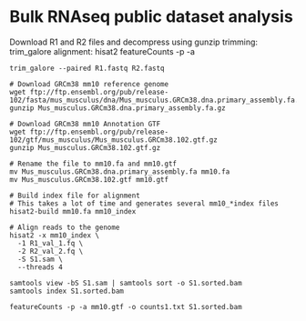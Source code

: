 # Bulk RNAseq public dataset analysis
Download R1 and R2 files and decompress using gunzip
trimming: trim_galore
alignment: hisat2
featureCounts -p -a 

```
trim_galore --paired R1.fastq R2.fastq
```
```
# Download GRCm38 mm10 reference genome
wget ftp://ftp.ensembl.org/pub/release-102/fasta/mus_musculus/dna/Mus_musculus.GRCm38.dna.primary_assembly.fa.gz
gunzip Mus_musculus.GRCm38.dna.primary_assembly.fa.gz

# Download GRCm38 mm10 Annotation GTF
wget ftp://ftp.ensembl.org/pub/release-102/gtf/mus_musculus/Mus_musculus.GRCm38.102.gtf.gz
gunzip Mus_musculus.GRCm38.102.gtf.gz
```

```
# Rename the file to mm10.fa and mm10.gtf
mv Mus_musculus.GRCm38.dna.primary_assembly.fa mm10.fa
mv Mus_musculus.GRCm38.102.gtf mm10.gtf
```

```
# Build index file for alignment
# This takes a lot of time and generates several mm10_*index files
hisat2-build mm10.fa mm10_index
```

```
# Align reads to the genome 
hisat2 -x mm10_index \                               
  -1 R1_val_1.fq \
  -2 R2_val_2.fq \
  -S S1.sam \
  --threads 4
```
```
samtools view -bS S1.sam | samtools sort -o S1.sorted.bam
samtools index S1.sorted.bam
```
```
featureCounts -p -a mm10.gtf -o counts1.txt S1.sorted.bam
```
